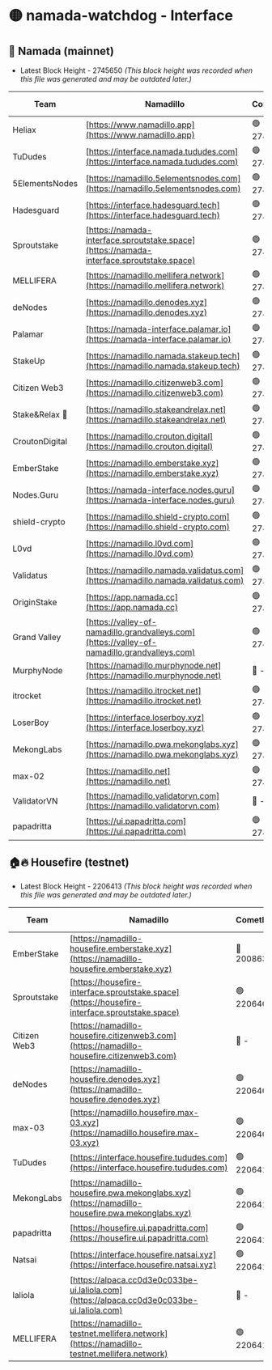 # 🟡 namada-watchdog - Interface

## 🚀 Namada (mainnet)
- Latest Block Height - 2745650 *(This block height was recorded when this file was generated and may be outdated later.)*

| Team | Namadillo | CometBFT | Indexer | MASP Indexer |
|-|-|-|-|-|
| Heliax | [https://www.namadillo.app](https://www.namadillo.app) | 🟢 2745635 | 🟢 2745635 | 🟢 2745634 |
| TuDudes | [https://interface.namada.tududes.com](https://interface.namada.tududes.com) | 🟢 2745635 | 🟢 2745635 | 🟢 2745635 |
| 5ElementsNodes | [https://namadillo.5elementsnodes.com](https://namadillo.5elementsnodes.com) | 🟢 2745635 | 🟢 2745635 | 🟢 2745635 |
| Hadesguard | [https://interface.hadesguard.tech](https://interface.hadesguard.tech) | 🟢 2745636 | 🟢 2745636 | 🟢 2745635 |
| Sproutstake | [https://namada-interface.sproutstake.space](https://namada-interface.sproutstake.space) | 🟢 2745636 | 🟢 2745636 | 🟢 2745636 |
| MELLIFERA | [https://namadillo.mellifera.network](https://namadillo.mellifera.network) | 🟢 2745637 | 🟢 2745637 | 🟢 2745637 |
| deNodes | [https://namadillo.denodes.xyz](https://namadillo.denodes.xyz) | 🟢 2745638 | 🟢 2745638 | 🟢 2745638 |
| Palamar | [https://namada-interface.palamar.io](https://namada-interface.palamar.io) | 🟢 2745638 | 🟢 2745638 | 🟢 2745638 |
| StakeUp | [https://namadillo.namada.stakeup.tech](https://namadillo.namada.stakeup.tech) | 🟢 2745639 | 🟢 2745639 | 🟢 2745638 |
| Citizen Web3 | [https://namadillo.citizenweb3.com](https://namadillo.citizenweb3.com) | 🟢 2745639 | 🟢 2745639 | 🟢 2745639 |
| Stake&Relax 🦥 | [https://namadillo.stakeandrelax.net](https://namadillo.stakeandrelax.net) | 🟢 2745640 | 🟢 2745639 | 🟢 2745639 |
| CroutonDigital | [https://namadillo.crouton.digital](https://namadillo.crouton.digital) | 🟢 2745640 | 🟢 2745640 | 🟢 2745640 |
| EmberStake | [https://namadillo.emberstake.xyz](https://namadillo.emberstake.xyz) | 🟢 2745641 | 🟢 2745640 | 🟢 2745641 |
| Nodes.Guru | [https://namada-interface.nodes.guru](https://namada-interface.nodes.guru) | 🟢 2745641 | 🟢 2745641 | 🟢 2745641 |
| shield-crypto | [https://namadillo.shield-crypto.com](https://namadillo.shield-crypto.com) | 🟢 2745618 | 🟢 2745552 | 🟢 2745617 |
| L0vd | [https://namadillo.l0vd.com](https://namadillo.l0vd.com) | 🟢 2745642 | 🟢 2745642 | 🟢 2745642 |
| Validatus | [https://namadillo.namada.validatus.com](https://namadillo.namada.validatus.com) | 🟢 2745643 | 🟢 2745643 | 🟢 2745643 |
| OriginStake | [https://app.namada.cc](https://app.namada.cc) | 🟢 2745643 | 🟢 2745643 | 🟢 2745643 |
| Grand Valley | [https://valley-of-namadillo.grandvalleys.com](https://valley-of-namadillo.grandvalleys.com) | 🟢 2745644 | 🟢 2745644 | 🟢 2745643 |
| MurphyNode | [https://namadillo.murphynode.net](https://namadillo.murphynode.net) | 🔴 - | 🔴 - | 🔴 - |
| itrocket | [https://namadillo.itrocket.net](https://namadillo.itrocket.net) | 🟢 2745646 | 🟢 2745646 | 🟢 2745646 |
| LoserBoy | [https://interface.loserboy.xyz](https://interface.loserboy.xyz) | 🟢 2745647 | 🟢 2745646 | 🟢 2745646 |
| MekongLabs | [https://namadillo.pwa.mekonglabs.xyz](https://namadillo.pwa.mekonglabs.xyz) | 🟢 2745647 | 🟢 2745647 | 🟢 2745647 |
| max-02 | [https://namadillo.net](https://namadillo.net) | 🟢 2745648 | 🟢 2745647 | 🟢 2745647 |
| ValidatorVN | [https://namadillo.validatorvn.com](https://namadillo.validatorvn.com) | 🔴 - | 🔴 - | 🔴 - |
| papadritta | [https://ui.papadritta.com](https://ui.papadritta.com) | 🟢 2745650 | 🟢 2745650 | 🟢 2745650 |

## 🏠🔥 Housefire (testnet)
- Latest Block Height - 2206413 *(This block height was recorded when this file was generated and may be outdated later.)*

| Team | Namadillo | CometBFT | Indexer | MASP Indexer |
|-|-|-|-|-|
| EmberStake | [https://namadillo-housefire.emberstake.xyz](https://namadillo-housefire.emberstake.xyz) | 🔴 2008636 | 🔴 - | 🔴 - |
| Sproutstake | [https://housefire-interface.sproutstake.space](https://housefire-interface.sproutstake.space) | 🟢 2206407 | 🟢 2206407 | 🟢 2206407 |
| Citizen Web3 | [https://namadillo-housefire.citizenweb3.com](https://namadillo-housefire.citizenweb3.com) | 🔴 - | 🟢 2206408 | 🟢 2206408 |
| deNodes | [https://namadillo-housefire.denodes.xyz](https://namadillo-housefire.denodes.xyz) | 🟢 2206409 | 🟢 2206409 | 🟢 2206409 |
| max-03 | [https://namadillo.housefire.max-03.xyz](https://namadillo.housefire.max-03.xyz) | 🟢 2206409 | 🔴 2167206 | 🟢 2206409 |
| TuDudes | [https://interface.housefire.tududes.com](https://interface.housefire.tududes.com) | 🟢 2206410 | 🟢 2206410 | 🟢 2206409 |
| MekongLabs | [https://namadillo-housefire.pwa.mekonglabs.xyz](https://namadillo-housefire.pwa.mekonglabs.xyz) | 🟢 2206410 | 🟢 2206410 | 🟢 2206410 |
| papadritta | [https://housefire.ui.papadritta.com](https://housefire.ui.papadritta.com) | 🟢 2206411 | 🟢 2206411 | 🟢 2206411 |
| Natsai | [https://interface.housefire.natsai.xyz](https://interface.housefire.natsai.xyz) | 🟢 2206411 | 🟢 2206411 | 🟢 2206411 |
| laliola | [https://alpaca.cc0d3e0c033be-ui.laliola.com](https://alpaca.cc0d3e0c033be-ui.laliola.com) | 🔴 - | 🔴 - | 🔴 - |
| MELLIFERA | [https://namadillo-testnet.mellifera.network](https://namadillo-testnet.mellifera.network) | 🟢 2206413 | 🟢 2206413 | 🟢 2206413 |

